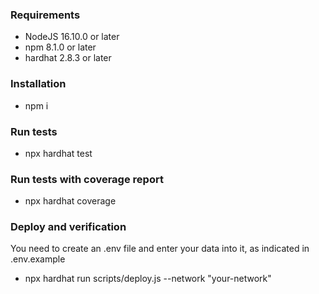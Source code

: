 ### Requirements
* NodeJS 16.10.0 or later
* npm 8.1.0 or later 
* hardhat 2.8.3 or later
### Installation
* npm i
### Run tests
* npx hardhat test
### Run tests with coverage report
* npx hardhat coverage
### Deploy and verification 

You need to create an .env file and enter your data into it, as indicated in .env.example

* npx hardhat run scripts/deploy.js --network "your-network"
